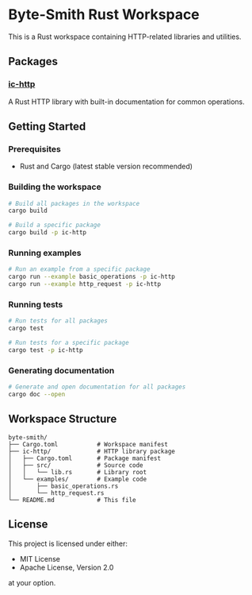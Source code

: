 # Byte-Smith Rust Workspace

This is a Rust workspace containing HTTP-related libraries and utilities.

## Packages

### [ic-http](./ic-http)

A Rust HTTP library with built-in documentation for common operations.

## Getting Started

### Prerequisites

- Rust and Cargo (latest stable version recommended)

### Building the workspace

```bash
# Build all packages in the workspace
cargo build

# Build a specific package
cargo build -p ic-http
```

### Running examples

```bash
# Run an example from a specific package
cargo run --example basic_operations -p ic-http
cargo run --example http_request -p ic-http
```

### Running tests

```bash
# Run tests for all packages
cargo test

# Run tests for a specific package
cargo test -p ic-http
```

### Generating documentation

```bash
# Generate and open documentation for all packages
cargo doc --open
```

## Workspace Structure

```
byte-smith/
├── Cargo.toml           # Workspace manifest
├── ic-http/             # HTTP library package
│   ├── Cargo.toml       # Package manifest
│   ├── src/             # Source code
│   │   └── lib.rs       # Library root
│   └── examples/        # Example code
│       ├── basic_operations.rs
│       └── http_request.rs
└── README.md            # This file
```

## License

This project is licensed under either:

- MIT License
- Apache License, Version 2.0

at your option.
